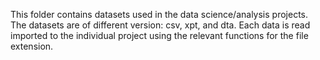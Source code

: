 This folder contains datasets used in the data science/analysis projects. The datasets are of different version: csv, xpt, and dta. Each data is read imported to the individual project using the relevant functions for the file extension.